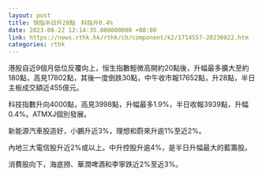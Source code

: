 ```yaml
---
layout: post
title: 恒指半日升28點　科指升0.4%
date: 2023-08-22 12:14:35.000000000 +08:00
link: https://news.rthk.hk/rthk/ch/component/k2/1714557-20230822.htm
categories: rthk
---
```


港股自近9個月低位反覆向上，恒生指數輕微高開約20點後，升幅最多擴大至約180點，高見17802點，其後一度倒跌30點，中午收市報17652點，升28點，半日主板成交額近455億元。

科技指數升向4000點，高見3998點，升幅最多1.9%，半日收報3939點，升幅0.4%。ATMXJ個別發展。

新能源汽車股造好，小鵬升近3%，理想和蔚來升逾1%至近2%。

內地三大電信股升近2%或以上。中升控股升逾4%，是半日升幅最大的藍籌股。

消費股向下，海底撈、華潤啤酒和李寧跌近2%至近3%。
